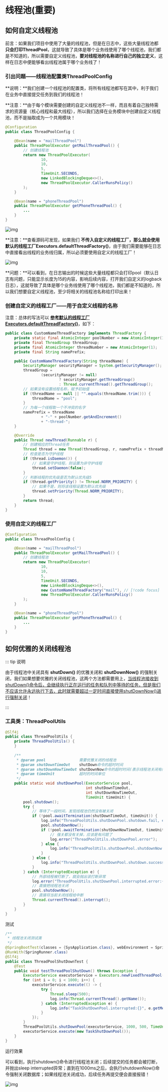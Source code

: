 # 线程池(重要)

## 如何自定义线程池

前言：如果我们项目中使用了大量的线程池，但是在日志中，这些大量线程池都 **只会打印ThreadPool**，这就导致了具体是哪个业务线使用了哪个线程池，我们都是不知道的，所以需要自定义线程池，**要对线程池的名称进行自己的独立定义**，这样在日志中便能够看出线程池属于哪个业务线了！

###  **引出问题——线程池配置类ThreadPoolConfig**

**说明：**我们创建一个线程池的配置类，将所有线程池都写在其中，利于我们在业务中直接提交任务到我们的线程池！

**注意：**由于每个模块需要创建的自定义线程池不一样，而且有着自己独特需求的资源量（核心线程和最大线程），所以我们选择在业务模块中创建自定义线程池，而不是抽取成为一个共用模块！

```java
@Configuration
public class ThreadPoolConfig {

    @Bean(name = "mailThreadPool")
    public ThreadPoolExecutor getMailThreadPool() {
        // 创建线程池
        return new ThreadPoolExecutor(
                10,
                10,
                5,
                TimeUnit.SECONDS,
                new LinkedBlockingDeque<>(),
                new ThreadPoolExecutor.CallerRunsPolicy()
        );
    }

    @Bean(name = "phoneThreadPool")
    public ThreadPoolExecutor getPhoneThreadPool() {
        ...    
    }
}
```

![img](https://cdn.nlark.com/yuque/0/2023/png/29413969/1693497122736-3cb64a03-b823-4297-8a43-2fe5fb9f5386.png?x-oss-process=image%2Fformat%2Cwebp%2Fresize%2Cw_825%2Climit_0)

**注意：**查看源码可发现，如果我们 **不传入自定义的线程工厂，那么就会使用默认的线程工厂Executors.defaultThreadFactory()**，由于我们需要能够在日志中直接看出线程的业务线归属，所以必须要使用自定义的线程工厂！

![img](https://cdn.nlark.com/yuque/0/2023/png/29413969/1693497123167-cdd5bf65-f582-4905-8ca2-90793220d003.png?x-oss-process=image%2Fformat%2Cwebp%2Fresize%2Cw_825%2Climit_0)

**问题：**可以看到，在日志输出的时候这些大量线程都只会打印pool（默认日志有问题，只能显示长度为15的内容，影响后续内容，打开我们自定义的logback日志），这就导致了具体是哪个业务线使用了哪个线程池，我们都是不知道的，所以我们想要自定义线程池，至少将相关的线程池名称给打印出来！

### 创建自定义的线程工厂——用于自定义线程的名称

注意：总体的写法可以 **<u>参考默认的线程工厂Executors.defaultThreadFactory()</u>**，如下：

```java
public class CustomNameThreadFactory implements ThreadFactory {
    private static final AtomicInteger poolNumber = new AtomicInteger(1);
    private final ThreadGroup threadGroup;
    private final AtomicInteger threadNumber = new AtomicInteger(1);
    private final String namePrefix;

    public CustomNameThreadFactory(String threadName) {
        SecurityManager securityManager = System.getSecurityManager();
        threadGroup =
                (securityManager != null)
                        ? securityManager.getThreadGroup()
                        : Thread.currentThread().getThreadGroup();
        // 如果没有设置线程名称，赋予初始值
        if (threadName == null || "".equals(threadName.trim())) {
            threadName = "pool";
        }
        // 为每一个线程取一个不冲突的名字
        namePrefix = threadName
                + "-" + poolNumber.getAndIncrement()
                + "-thread-";
    }

    @Override
    public Thread newThread(Runnable r) {
        // 创建相应的Thread任务
        Thread thread = new Thread(threadGroup, r, namePrefix + threadNumber.getAndIncrement());
        // 检查是否为守护线程
        if (thread.isDaemon()) {
            // 如果是守护线程，则设置为非守护线程
            thread.setDaemon(false);
        }
        // 判断线程的优先级是否为默认优先级5
        if (thread.getPriority() != Thread.NORM_PRIORITY) {
            // 如果不是，则将该线程设置为默认优先级
            thread.setPriority(Thread.NORM_PRIORITY);
        }
        return thread;
    }
}
```

### 使用自定义的线程工厂

```java
@Configuration
public class ThreadPoolConfig {

    @Bean(name = "mailThreadPool")
    public ThreadPoolExecutor getMailThreadPool() {
        // 创建线程池
        return new ThreadPoolExecutor(
                10,
                10,
                5,
                TimeUnit.SECONDS,
                new LinkedBlockingDeque<>(),
            	new CustomNameThreadFactory("mail"), // [!code focus]
                new ThreadPoolExecutor.CallerRunsPolicy()
        );
    }

    @Bean(name = "phoneThreadPool")
    public ThreadPoolExecutor getPhoneThreadPool() {
        ...    
    }
}
```



## 如何优雅的关闭线程池

::: tip 说明

由于线程池中关闭具有 **shutDown()** 的优雅关闭和 **shutDownNow()** 的强制关闭，我们如果想要优雅的关闭线程池，这两个方法都需要用上，<u>当线程池接收到shutDown()命令后，会继续执行正在运行的任务和队列中等待的任务，但是我们不应该允许永远执行下去，此时就需要超过一定时间直接使用shutDownNow()进行强制关闭</u>！

:::



### 工具类：ThreadPoolUtils

```java
@Slf4j
public class ThreadPoolUtils {
    private ThreadPoolUtils() {
    }
    
    /**
     * @param pool               需要优雅关闭的线程池
     * @param shutDownTimeOut    shutDown命令的超时时间
     * @param shutDownNowTimeOut shutDownNow命令的超时时间(表示线程池关闭有问题)
     * @param timeUnit           超时的时间单位
     */
    public static void shutDownPool(ExecutorService pool,
                                    int shutDownTimeOut,
                                    int shutDownNowTimeOut,
                                    TimeUnit timeUnit) {
        pool.shutdown();
        try {
            // 等待了一段时间，发现线程池仍然没有被关闭
            if (!pool.awaitTermination(shutDownTimeOut, timeUnit)) {
                log.info("ThreadPoolUtils.shutDownPool.shutdown.fail, execute shutdownNow");
                pool.shutdownNow();
                if (!pool.awaitTermination(shutDownNowTimeOut, timeUnit)) {
                    // 强关都没有关掉，应该是有问题了
                    log.error("ThreadPoolUtils.shutDownPool.error");
                } else {
                    log.info("ThreadPoolUtils.shutDownPool.shutdownNow.success");
                }
            } else {
                log.info("ThreadPoolUtils.shutDownPool.shutdown.success");
            }
        } catch (InterruptedException e) {
            // 外部线程被打断了，就会抛出该打断异常
            log.error("ThreadPoolUtils.shutDownPool.interrupted.error:{}", e.getMessage(), e);
            // 直接把线程池关闭
            pool.shutdownNow();
            // 直接将当前关闭线程给中断
            Thread.currentThread().interrupt();
        }
    }
}
```

测试

```java
/**
 * 线程池关闭测试类
 */
@SpringBootTest(classes = {SysApplication.class}, webEnvironment = SpringBootTest.WebEnvironment.RANDOM_PORT)
@RunWith(SpringRunner.class)
@Slf4j
public class ThreadPoolShutDownTest {
    @Test
    public void testThreadPoolShutDown() throws Exception {
        ExecutorService executorService = Executors.newFixedThreadPool(10);
        for (int i = 0; i < 1000; i++) {
            executorService.execute(() -> {
                try {
                    Thread.sleep(500);
                    log.info(Thread.currentThread().getName());
                } catch (InterruptedException e) {
                    log.info("TaskShutDownPool.interrupted:{}", e.getMessage(), e);
                }
            });
        }
        ThreadPoolUtils.shutDownPool(executorService, 1000, 500, TimeUnit.MILLISECONDS);
        executorService.execute(new TaskShutDownPool());
    }
}
```

运行效果

可以看到，执行shutdown()命令进行线程池关闭；后续提交的任务都会被打断，并抛出sleep interrupted异常；直到在1000ms之后，会执行shutdownNow()命令强制关闭数据库；如果线程池关闭成功，后续任务再提交便会直接报错！

![img](https://cdn.nlark.com/yuque/0/2023/png/29413969/1693497129511-a6b32469-b89e-4f07-a69f-29da9b5c6628.png?x-oss-process=image%2Fformat%2Cwebp)